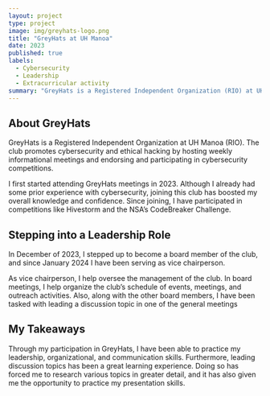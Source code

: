 ```yaml
---
layout: project
type: project
image: img/greyhats-logo.png
title: "GreyHats at UH Manoa"
date: 2023
published: true
labels:
  - Cybersecurity
  - Leadership
  - Extracurricular activity
summary: "GreyHats is a Registered Independent Organization (RIO) at UH Manoa. The club discusses cybersecurity topics and participates in various cybersecurity competitions."
---
```


## About GreyHats
GreyHats is a Registered Independent Organization at UH Manoa (RIO). The club promotes cybersecurity and ethical hacking by hosting weekly informational meetings and endorsing and participating in cybersecurity competitions.

I first started attending GreyHats meetings in 2023. Although I already had some prior experience with cybersecurity, joining this club has boosted my overall knowledge and confidence. Since joining, I have participated in competitions like Hivestorm and the NSA’s CodeBreaker Challenge.

## Stepping into a Leadership Role
In December of 2023, I stepped up to become a board member of the club, and since January 2024 I have been serving as vice chairperson.

As vice chairperson, I help oversee the management of the club. In board meetings, I help organize the club’s schedule of events, meetings, and outreach activities. Also, along with the other board members, I have been tasked with leading a discussion topic in one of the general meetings

## My Takeaways
Through my participation in GreyHats, I have been able to practice my leadership, organizational, and communication skills. Furthermore, leading discussion topics has been a great learning experience. Doing so has forced me to research various topics in greater detail, and it has also given me the opportunity to practice my presentation skills.
